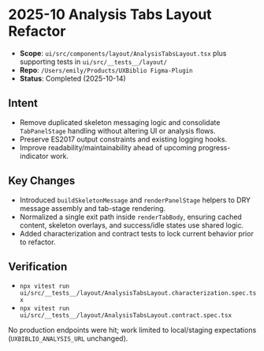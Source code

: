 # 2025-10 Analysis Tabs Layout Refactor

- **Scope**: `ui/src/components/layout/AnalysisTabsLayout.tsx` plus supporting tests in `ui/src/__tests__/layout/`
- **Repo**: `/Users/emily/Products/UXBiblio Figma-Plugin`
- **Status**: Completed (2025-10-14)

## Intent
- Remove duplicated skeleton messaging logic and consolidate `TabPanelStage` handling without altering UI or analysis flows.
- Preserve ES2017 output constraints and existing logging hooks.
- Improve readability/maintainability ahead of upcoming progress-indicator work.

## Key Changes
- Introduced `buildSkeletonMessage` and `renderPanelStage` helpers to DRY message assembly and tab-stage rendering.
- Normalized a single exit path inside `renderTabBody`, ensuring cached content, skeleton overlays, and success/idle states use shared logic.
- Added characterization and contract tests to lock current behavior prior to refactor.

## Verification
- `npx vitest run ui/src/__tests__/layout/AnalysisTabsLayout.characterization.spec.tsx`
- `npx vitest run ui/src/__tests__/layout/AnalysisTabsLayout.contract.spec.tsx`

No production endpoints were hit; work limited to local/staging expectations (`UXBIBLIO_ANALYSIS_URL` unchanged).
